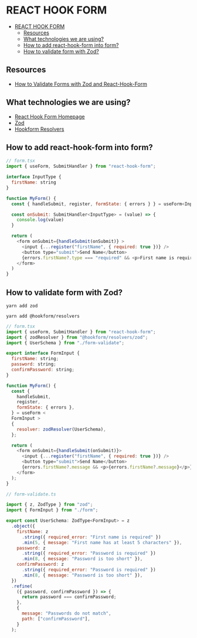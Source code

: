 # REACT HOOK FORM

- [REACT HOOK FORM](#react-hook-form)
  - [Resources](#resources)
  - [What technologies we are using?](#what-technologies-we-are-using)
  - [How to add react-hook-form into form?](#how-to-add-react-hook-form-into-form)
  - [How to validate form with Zod?](#how-to-validate-form-with-zod)

## Resources

- [How to Validate Forms with Zod and React-Hook-Form](https://www.freecodecamp.org/news/react-form-validation-zod-react-hook-form/)

## What technologies we are using?

- [React Hook Form Homepage](https://react-hook-form.com/get-started)
- [Zod](https://zod.dev)
- [Hookform Resolvers](https://www.npmjs.com/package/@hookform/resolvers)

## How to add react-hook-form into form?

```js
// form.tsx
import { useForm, SubmitHandler } from "react-hook-form";

interface InputType {
  firstName: string
}

function MyForm() {
  const { handleSubmit, register, formState: { errors } } = useForm<InputType>()

  const onSubmit: SubmitHandler<InputType> = (value) => {
    console.log(value)
  }

  return (
    <form onSubmit={handleSubmit(onSubmit)} >
      <input {...register("firstName", { required: true })} />
      <button type="submit">Send Name</button>
      {errors.firstName?.type === "required" && <p>First name is required</p>}
    </form>
  )
}
```

## How to validate form with Zod?

`yarn add zod`

`yarn add @hookform/resolvers`

```js
// form.tsx
import { useForm, SubmitHandler } from "react-hook-form";
import { zodResolver } from "@hookform/resolvers/zod";
import { UserSchema } from "./form-validate";

export interface FormInput {
  firstName: string;
  password: string;
  confirmPassword: string;
}

function MyForm() {
  const {
    handleSubmit,
    register,
    formState: { errors },
  } = useForm <
  FormInput >
  {
    resolver: zodResolver(UserSchema),
  };

  return (
    <form onSubmit={handleSubmit(onSubmit)}>
      <input {...register("firstName", { required: true })} />
      <button type="submit">Send Name</button>
      {errors.firstName?.message && <p>{errors.firstName?.message}</p>}
    </form>
  );
}
```

```js
// form-validate.ts

import { z, ZodType } from "zod";
import { FormInput } from "./form";

export const UserSchema: ZodType<FormInput> = z
  .object({
    firstName: z
      .string({ required_error: "First name is required" })
      .min(5, { message: "First name has at least 5 characters" }),
    password: z
      .string({ required_error: "Password is required" })
      .min(8, { message: "Password is too short" }),
    confirmPassword: z
      .string({ required_error: "Password is required" })
      .min(8, { message: "Password is too short" }),
  })
  .refine(
    ({ password, confirmPassword }) => {
      return password === confirmPassword;
    },
    {
      message: "Passwords do not match",
      path: ["confirmPassword"],
    }
  );
```
